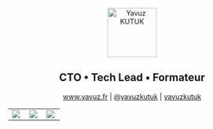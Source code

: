 <p align="center">
 <img width="100px" src="https://www.yavuz.fr/assets/images/logo-picto-yk.png" align="center" alt="Yavuz KUTUK" />
 <h2 align="center">CTO • Tech Lead • Formateur</h2>
 <p align="center"><a href="https://www.yavuz.fr" target="_blank">www.yavuz.fr</a> | <a href="https://twitter.com/yavuzkutuk?lang=fr" target="_blank">@yavuzkutuk</a> | <a href="https://www.linkedin.com/in/yavuzkutuk/" target="_blank">yavuzkutuk</a></p>
</p>

| | | |
| :--: | :--: | :--: |
| <img align="left" src="https://github-readme-stats.vercel.app/api/pin/?username=yavuzkutuk&repo=github-readme-stats" /> | <img align="left" src="https://github-readme-stats.vercel.app/api/?username=yavuzkutuk&show_icons=true&hide=contribs,prs&cache_seconds=86400&theme=chartreuse-dark" /> | <img align="left" src="https://github-readme-stats.vercel.app/api/top-langs/?username=yavuzkutuk&layout=compact" /> |
